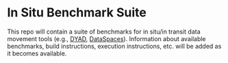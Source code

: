 # In Situ Benchmark Suite

This repo will contain a suite of benchmarks for in situ/in transit data movement tools (e.g., [DYAD](https://github.com/flux-framework/dyad), [DataSpaces](https://dataspaces.sci.utah.edu/)). Information about available benchmarks, build instructions, execution instructions, etc. will be added as it becomes available.
